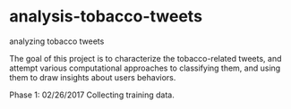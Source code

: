# analysis-tobacco-tweets
analyzing tobacco tweets

The goal of this project is  to characterize the tobacco-related tweets, and attempt various computational approaches to classifying them, and using them to draw insights about users behaviors.

Phase 1: 02/26/2017  Collecting training data.





